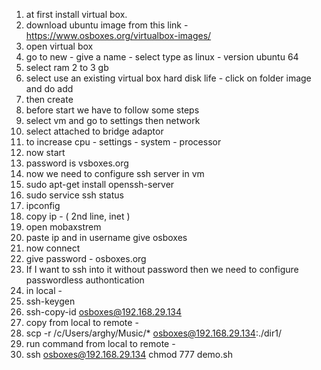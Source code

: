 1) at first install virtual box.
2) download ubuntu image from this link - https://www.osboxes.org/virtualbox-images/
3) open virtual box 
4) go to new - give a name - select type as linux - version ubuntu 64
5) select ram 2 to 3 gb
6) select use an existing virtual box hard disk life - click on folder image and do add
7) then create
8) before start we have to follow some steps
9) select vm and go to settings then network
10) select attached to bridge adaptor
11) to increase cpu - settings - system - processor
12) now start
13) password is vsboxes.org
14) now we need to configure ssh server in vm
15) sudo apt-get install openssh-server
16) sudo service ssh status
17) ipconfig
18) copy ip - ( 2nd line, inet )
19) open mobaxstrem
20) paste ip and in username give osboxes
21) now connect
22) give password - osboxes.org
23) If I want to ssh into it without password then we need to configure passwordless authontication
24) in local -  
25) ssh-keygen
26) ssh-copy-id osboxes@192.168.29.134
27) copy from local to remote -
28) scp -r /c/Users/arghy/Music/* osboxes@192.168.29.134:./dir1/
29) run command from local to remote -
30)  ssh osboxes@192.168.29.134 chmod 777 demo.sh

